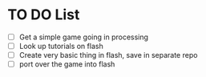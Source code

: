 # TO DO List

* [ ] Get a simple game going in processing
* [ ] Look up tutorials on flash
* [ ] Create very basic thing in flash, save in separate repo
* [ ] port over the game into flash
